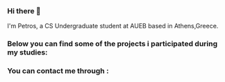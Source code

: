 ### Hi there 👋

I'm Petros, a CS Undergraduate student at AUEB based in Athens,Greece.


### Below you can find some of the projects i participated during my studies: 



### You can contact me through :


<!--
**Petros247/Petros247** is a ✨ _special_ ✨ repository because its `README.md` (this file) appears on your GitHub profile.

Here are some ideas to get you started:

- 🔭 I’m currently working on ...
- 🌱 I’m currently learning ...
- 👯 I’m looking to collaborate on ...
- 🤔 I’m looking for help with ...
- 💬 Ask me about ...
- 📫 How to reach me: ...
- 😄 Pronouns: ...
- ⚡ Fun fact: ...
-->
